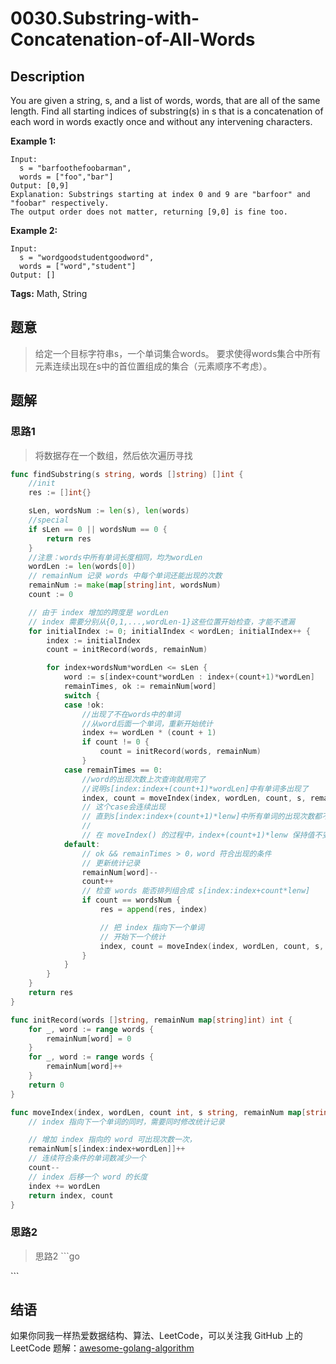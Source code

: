 # 0030.Substring-with-Concatenation-of-All-Words

## Description

You are given a string, s, and a list of words, words, that are all of the same length. Find all starting indices of substring\(s\) in s that is a concatenation of each word in words exactly once and without any intervening characters.

**Example 1:**

```text
Input:
  s = "barfoothefoobarman",
  words = ["foo","bar"]
Output: [0,9]
Explanation: Substrings starting at index 0 and 9 are "barfoor" and "foobar" respectively.
The output order does not matter, returning [9,0] is fine too.
```

**Example 2:**

```text
Input:
  s = "wordgoodstudentgoodword",
  words = ["word","student"]
Output: []
```

**Tags:** Math, String

## 题意

> 给定一个目标字符串s，一个单词集合words。 要求使得words集合中所有元素连续出现在s中的首位置组成的集合（元素顺序不考虑）。

## 题解

### 思路1

> 将数据存在一个数组，然后依次遍历寻找

```go
func findSubstring(s string, words []string) []int {
    //init
    res := []int{}

    sLen, wordsNum := len(s), len(words)
    //special
    if sLen == 0 || wordsNum == 0 {
        return res
    }
    //注意：words中所有单词长度相同，均为wordLen
    wordLen := len(words[0])
    // remainNum 记录 words 中每个单词还能出现的次数
    remainNum := make(map[string]int, wordsNum)
    count := 0

    // 由于 index 增加的跨度是 wordLen
    // index 需要分别从{0,1,...,wordLen-1}这些位置开始检查，才能不遗漏
    for initialIndex := 0; initialIndex < wordLen; initialIndex++ {
        index := initialIndex
        count = initRecord(words, remainNum)

        for index+wordsNum*wordLen <= sLen {
            word := s[index+count*wordLen : index+(count+1)*wordLen]
            remainTimes, ok := remainNum[word]
            switch {
            case !ok:
                //出现了不在words中的单词
                //从word后面一个单词，重新开始统计
                index += wordLen * (count + 1)
                if count != 0 {
                    count = initRecord(words, remainNum)
                }
            case remainTimes == 0:
                //word的出现次数上次查询就用完了
                //说明s[index:index+(count+1)*wordLen]中有单词多出现了
                index, count = moveIndex(index, wordLen, count, s, remainNum)
                // 这个case会连续出现
                // 直到s[index:index+(count+1)*lenw]中所有单词的出现次数都不超标
                //
                // 在 moveIndex() 的过程中，index+(count+1)*lenw 保持值不变
            default:
                // ok && remainTimes > 0，word 符合出现的条件
                // 更新统计记录
                remainNum[word]--
                count++
                // 检查 words 能否排列组合成 s[index:index+count*lenw]
                if count == wordsNum {
                    res = append(res, index)

                    // 把 index 指向下一个单词
                    // 开始下一个统计
                    index, count = moveIndex(index, wordLen, count, s, remainNum)
                }
            }
        }
    }
    return res
}

func initRecord(words []string, remainNum map[string]int) int {
    for _, word := range words {
        remainNum[word] = 0
    }
    for _, word := range words {
        remainNum[word]++
    }
    return 0
}

func moveIndex(index, wordLen, count int, s string, remainNum map[string]int) (int, int) {
    // index 指向下一个单词的同时，需要同时修改统计记录

    // 增加 index 指向的 word 可出现次数一次，
    remainNum[s[index:index+wordLen]]++
    // 连续符合条件的单词数减少一个
    count--
    // index 后移一个 word 的长度
    index += wordLen
    return index, count
}
```

### 思路2

> 思路2 \`\`\`go

\`\`\`

## 结语

如果你同我一样热爱数据结构、算法、LeetCode，可以关注我 GitHub 上的 LeetCode 题解：[awesome-golang-algorithm](https://github.com/Golang-Solutions/awesome-golang-algorithm)

